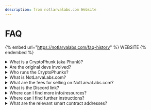 ```yaml
---
description: from notlarvalabs.com Website
---
```


# FAQ

{% embed url="https://notlarvalabs.com/faq-history" %}
WEBSITE
{% endembed %}

<details>

<summary>What is a CryptoPhunk (aka Phunk)?</summary>

Phunks are an NFT rooted in conceptual art. A commentary on CryptoPunks which face right. Phunks face left like the Mona Lisa.

</details>

<details>

<summary>Are the original devs involved?</summary>

There are no Devs. The team that created the contract, Cryptophunks.com website, and associated twitter and Discord accounts publicly left the project in July. There have been no communications from them since.

</details>

<details>

<summary>Who runs the CryptoPhunks?</summary>

CryptoPhunks are a fully decentralized community with no leader. Anyone is free to contribute. No approval is needed. We run autonomously.

</details>

<details>

<summary>What is NotLarvaLabs.com?</summary>

A community built marketplace for selling CryptoPhunks built on top of our own custom smart contract.

</details>

<details>

<summary>What are the fees for selling on NotLarvaLabs.com?</summary>

0% royalties! 0% service! Be Phree!

</details>

<details>

<summary>What is the Discord link?</summary>

[https://discord.com/invite/NotLarvaLabs](https://discord.com/invite/NotLarvaLabs)

</details>

<details>

<summary>Where can I find more info/resources?</summary>

[links.md](../../sources/links.md "mention")

[https://linktr.ee/cryptophunks](https://linktr.ee/cryptophunks)

</details>

<details>

<summary>Where can I find further instructions?</summary>

[#tutorials](tutorials.md#tutorials "mention")

[https://twitter.com/NotLarvaLabs/status/1470993467413307396?s=20](https://twitter.com/NotLarvaLabs/status/1470993467413307396?s=20)

</details>

<details>

<summary>What are the relevant smart contract addresses?</summary>

NLL Marketplace: [0xd6c037bE7FA60587e174db7A6710f7635d2971e7](https://etherscan.io/address/0xd6c037bE7FA60587e174db7A6710f7635d2971e7)

CryptoPhunksV2 Token: [0xf07468ead8cf26c752c676e43c814fee9c8cf402](https://etherscan.io/token/0xf07468ead8cf26c752c676e43c814fee9c8cf402)

</details>
